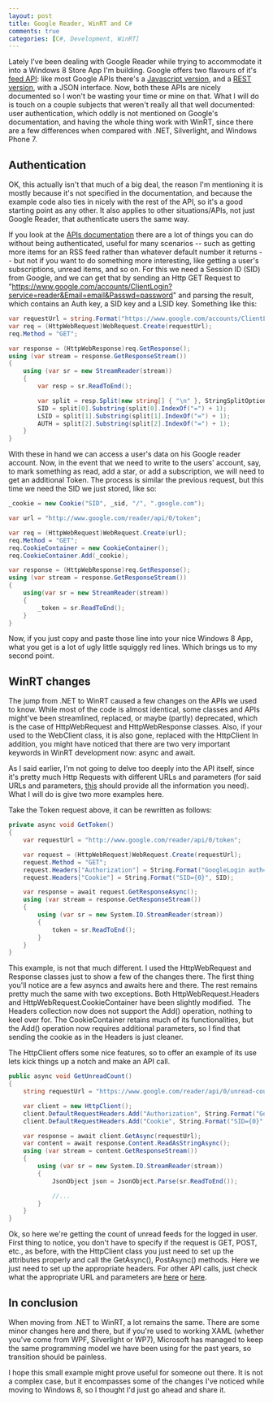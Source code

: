 ```yaml
---
layout: post
title: Google Reader, WinRT and C#
comments: true
categories: [C#, Development, WinRT]
---
```

Lately I've been dealing with Google Reader while trying to accommodate it into a Windows 8 Store App I'm building. Google offers two flavours of it's <a title="feed API" href="https://developers.google.com/feed/v1/" target="_blank">feed API</a>: like most Google APIs there's a <a title="Javascript" href="https://developers.google.com/feed/v1/devguide" target="_blank">Javascript version</a>, and a <a title="Rest Version" href="https://developers.google.com/feed/v1/jsondevguide" target="_blank">REST version</a>, with a JSON interface. Now, both these APIs are nicely documented so I won't be wasting your time or mine on that. What I will do is touch on a couple subjects that weren't really all that well documented: user authentication, which oddly is not mentioned on Google's documentation, and having the whole thing work with WinRT, since there are a few differences when compared with .NET, Silverlight, and Windows Phone 7.
<h2>Authentication</h2>
OK, this actually isn't that much of a big deal, the reason I'm mentioning it is mostly because it's not specified in the documentation, and because the example code also ties in nicely with the rest of the API, so it's a good starting point as any other. It also applies to other situations/APIs, not just Google Reader, that authenticate users the same way.

If you look at the <a title="feed API" href="https://developers.google.com/feed/v1/" target="_blank">APIs documentation</a> there are a lot of things you can do without being authenticated, useful for many scenarios -- such as getting more items for an RSS feed rather than whatever default number it returns -- but not if you want to do something more interesting, like getting a user's subscriptions, unread items, and so on. For this we need a Session ID (SID) from Google, and we can get that by sending an Http GET Request to "https://www.google.com/accounts/ClientLogin?service=reader&Email=email&Passwd=password" and parsing the result, which contains an Auth key, a SID key and a LSID key. Something like this:

```csharp
var requestUrl = string.Format("https://www.google.com/accounts/ClientLogin?service=reader&Email={0}&Passwd={1}", _username, _password);
var req = (HttpWebRequest)WebRequest.Create(requestUrl);
req.Method = "GET";

var response = (HttpWebResponse)req.GetResponse();
using (var stream = response.GetResponseStream())
{
    using (var sr = new StreamReader(stream))
    {
        var resp = sr.ReadToEnd();

        var split = resp.Split(new string[] { "\n" }, StringSplitOptions.RemoveEmptyEntries);
        SID = split[0].Substring(split[0].IndexOf("=") + 1);
        LSID = split[1].Substring(split[1].IndexOf("=") + 1);
        AUTH = split[2].Substring(split[2].IndexOf("=") + 1);
    }
}
```

With these in hand we can access a user's data on his Google reader account. Now, in the event that we need to write to the users' account, say, to mark something as read, add a star, or add a subscription, we will need to get an additional Token. The process is similar the previous request, but this time we need the SID we just stored, like so:

```csharp
_cookie = new Cookie("SID", _sid, "/", ".google.com");

var url = "http://www.google.com/reader/api/0/token";

var req = (HttpWebRequest)WebRequest.Create(url);
req.Method = "GET";
req.CookieContainer = new CookieContainer();
req.CookieContainer.Add(_cookie);

var response = (HttpWebResponse)req.GetResponse();
using (var stream = response.GetResponseStream())
{
    using(var sr = new StreamReader(stream))
    {
        _token = sr.ReadToEnd();
    }
}
```

Now, if you just copy and paste those line into your nice Windows 8 App, what you get is a lot of ugly little squiggly red lines. Which brings us to my second point.
<h2>WinRT changes</h2>
The jump from .NET to WinRT caused a few changes on the APIs we used to know. While most of the code is almost identical, some classes and APIs might've been streamlined, replaced, or maybe (partly) deprecated, which is the case of HttpWebRequest and HttpWebResponse classes. Also, if your used to the WebClient class, it is also gone, replaced with the HttpClient In addition, you might have noticed that there are two very important keywords in WinRT development now: async and await.

As I said earlier, I'm not going to delve too deeply into the API itself, since it's pretty much Http Requests with different URLs and parameters (for said URLs and parameters, <a title="this" href="http://code.google.com/p/pyrfeed/wiki/GoogleReaderAPI" target="_blank">this</a> should provide all the information you need). What I will do is give two more examples here.

Take the Token request above, it can be rewritten as follows:

```csharp
private async void GetToken()
{
    var requestUrl = "http://www.google.com/reader/api/0/token";

    var request = (HttpWebRequest)WebRequest.Create(requestUrl);
    request.Method = "GET";
    request.Headers["Authorization"] = String.Format("GoogleLogin auth={0}", AUTH);
    request.Headers["Cookie"] = String.Format("SID={0}", SID);

    var response = await request.GetResponseAsync();
    using (var stream = response.GetResponseStream())
    {
        using (var sr = new System.IO.StreamReader(stream))
        {
            token = sr.ReadToEnd();
        }
    }
}
```

This example, is not that much different. I used the HttpWebRequest and Response classes just to show a few of the changes there. The first thing you'll notice are a few asyncs and awaits here and there. The rest remains pretty much the same with two exceptions. Both HttpWebRequest.Headers and HttpWebRequest.CookieContainer have been slightly modified.  The Headers collection now does not support the Add() operation, nothing to keel over for. The CookieContainer retains much of its functionalities, but the Add() operation now requires additional parameters, so I find that sending the cookie as in the Headers is just cleaner.

The HttpClient offers some nice features, so to offer an example of its use lets kick things up a notch and make an API call.

```csharp
public async void GetUnreadCount()
{
    string requestUrl = "https://www.google.com/reader/api/0/unread-count?allcomments=true&output=json&ck=" + DateTime.Now.Ticks.ToString() + "&client=scroll";

    var client = new HttpClient();
    client.DefaultRequestHeaders.Add("Authorization", String.Format("GoogleLogin auth={0}", AUTH));
    client.DefaultRequestHeaders.Add("Cookie", String.Format("SID={0}", SID));

    var response = await client.GetAsync(requestUrl);
    var content = await response.Content.ReadAsStringAsync();
    using (var stream = content.GetResponseStream())
    {
        using (var sr = new System.IO.StreamReader(stream))
        {
            JsonObject json = JsonObject.Parse(sr.ReadToEnd());

            //...
        }
    }
}
```

Ok, so here we're getting the count of unread feeds for the logged in user. First thing to notice, you don't have to specify if the request is GET, POST, etc., as before, with the HttpClient class you just need to set up the attributes properly and call the GetAsync(), PostAsync() methods. Here we just need to set up the appropriate headers. For other API calls, just check what the appropriate URL and parameters are <a title="this" href="http://code.google.com/p/pyrfeed/wiki/GoogleReaderAPI" target="_blank">here</a> or <a title="here" href="http://blog.martindoms.com/2009/08/15/using-the-google-reader-api-part-1/" target="_blank">here</a>.
<h2>In conclusion</h2>
When moving from .NET to WinRT, a lot remains the same. There are some minor changes here and there, but if you're used to working XAML (whether you've come from WPF, Silverlight or WP7), Microsoft has managed to keep the same programming model we have been using for the past years, so transition should be painless.

I hope this small example might prove useful for someone out there. It is not a complex case, but it encompasses some of the changes I've noticed while moving to Windows 8, so I thought I'd just go ahead and share it.
